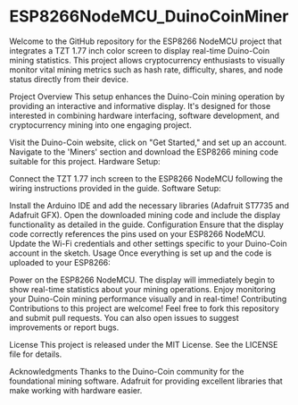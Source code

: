 # ESP8266NodeMCU_DuinoCoinMiner
 Welcome to the GitHub repository for the ESP8266 NodeMCU project that integrates a TZT 1.77 inch color screen to display real-time Duino-Coin mining statistics. This project allows cryptocurrency enthusiasts to visually monitor vital mining metrics such as hash rate, difficulty, shares, and node status directly from their device.

Project Overview
This setup enhances the Duino-Coin mining operation by providing an interactive and informative display. It's designed for those interested in combining hardware interfacing, software development, and cryptocurrency mining into one engaging project.


Visit the Duino-Coin website, click on "Get Started," and set up an account.
Navigate to the 'Miners' section and download the ESP8266 mining code suitable for this project.
Hardware Setup:

Connect the TZT 1.77 inch screen to the ESP8266 NodeMCU following the wiring instructions provided in the guide.
Software Setup:

Install the Arduino IDE and add the necessary libraries (Adafruit ST7735 and Adafruit GFX).
Open the downloaded mining code and include the display functionality as detailed in the guide.
Configuration
Ensure that the display code correctly references the pins used on your ESP8266 NodeMCU.
Update the Wi-Fi credentials and other settings specific to your Duino-Coin account in the sketch.
Usage
Once everything is set up and the code is uploaded to your ESP8266:

Power on the ESP8266 NodeMCU.
The display will immediately begin to show real-time statistics about your mining operations.
Enjoy monitoring your Duino-Coin mining performance visually and in real-time!
Contributing
Contributions to this project are welcome! Feel free to fork this repository and submit pull requests. You can also open issues to suggest improvements or report bugs.

License
This project is released under the MIT License. See the LICENSE file for details.

Acknowledgments
Thanks to the Duino-Coin community for the foundational mining software.
Adafruit for providing excellent libraries that make working with hardware easier.
